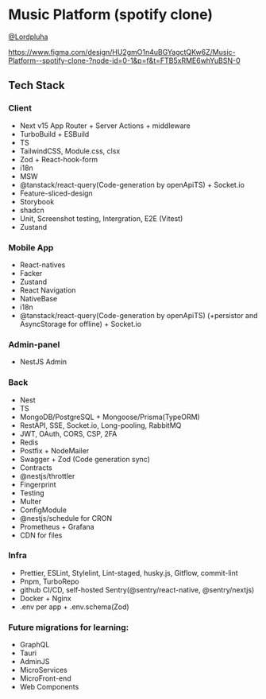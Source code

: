 # Music Platform (spotify clone)
[@Lordpluha](https://github.com/Lordpluha)

https://www.figma.com/design/HU2gmO1n4uBGYagctQKw6Z/Music-Platform--spotify-clone-?node-id=0-1&p=f&t=FTB5xRME6whYuBSN-0

## Tech Stack
### Client
 - Next v15 App Router + Server Actions + middleware
 - TurboBuild + ESBuild
 - TS
 - TailwindCSS, Module.css, clsx
 - Zod + React-hook-form
 - i18n
 - MSW
 - @tanstack/react-query(Code-generation by openApiTS) + Socket.io
 - Feature-sliced-design
 - Storybook
 - shadcn
 - Unit, Screenshot testing, Intergration, E2E (Vitest)
 - Zustand

### Mobile App
 - React-natives
 - Facker
 - Zustand
 - React Navigation
 - NativeBase
 - i18n
 - @tanstack/react-query(Code-generation by openApiTS) (+persistor and AsyncStorage for offline) + Socket.io

### Admin-panel
- NestJS Admin

### Back
 - Nest
 - TS
 - MongoDB/PostgreSQL + Mongoose/Prisma(TypeORM)
 - RestAPI, SSE, Socket.io, Long-pooling, RabbitMQ
 - JWT, OAuth, CORS, CSP, 2FA
 - Redis
 - Postfix + NodeMailer
 - Swagger + Zod (Code generation sync)
 - Contracts
 - @nestjs/throttler
 - Fingerprint
 - Testing
 - Multer
 - ConfigModule
 - @nestjs/schedule for CRON
 - Prometheus + Grafana
 - CDN for files

### Infra
 - Prettier, ESLint, Stylelint, Lint-staged, husky.js, Gitflow, commit-lint
 - Pnpm, TurboRepo
 - github CI/CD, self-hosted Sentry(@sentry/react-native, @sentry/nextjs)
 - Docker + Nginx
 - .env per app + .env.schema(Zod)
 
### Future migrations for learning:
 - GraphQL
 - Tauri
 - AdminJS
 - MicroServices
 - MicroFront-end
 - Web Components
